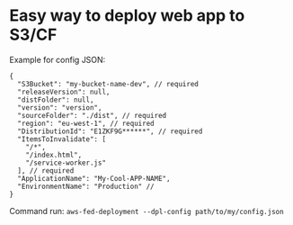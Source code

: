 # Easy way to deploy web app to S3/CF


Example for config JSON:
```
{
  "S3Bucket": "my-bucket-name-dev", // required
  "releaseVersion": null,
  "distFolder": null,
  "version": "version",
  "sourceFolder": "./dist", // required
  "region": "eu-west-1", // required
  "DistributionId": "E1ZKF9G******", // required
  "ItemsToInvalidate": [
    "/*",
    "/index.html",
    "/service-worker.js"
  ], // required
  "ApplicationName": "My-Cool-APP-NAME",
  "EnvironmentName": "Production" //
}
```

Command run:
`aws-fed-deployment --dpl-config path/to/my/config.json`

